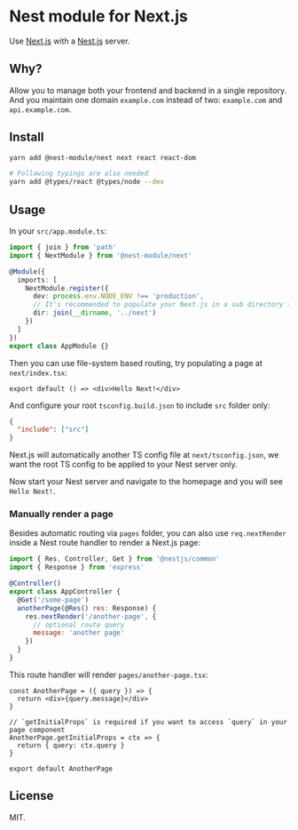 # Nest module for Next.js

Use [Next.js](https://nextjs.org/) with a [Nest.js](https://nestjs.com/) server.

## Why?

Allow you to manage both your frontend and backend in a single repository. And you maintain one domain `example.com` instead of two: `example.com` and `api.example.com`.

## Install

```bash
yarn add @nest-module/next next react react-dom

# Following typings are also needed
yarn add @types/react @types/node --dev
```

## Usage

In your `src/app.module.ts`:

```ts
import { join } from 'path'
import { NextModule } from '@nest-module/next'

@Module({
  imports: [
    NextModule.register({
      dev: process.env.NODE_ENV !== 'production',
      // It's recommended to populate your Next.js in a sub directory like ./next folder so that it could use its own tsconfig.json
      dir: join(__dirname, '../next')
    })
  ]
})
export class AppModule {}
```

Then you can use file-system based routing, try populating a page at `next/index.tsx`:

```tsx
export default () => <div>Hello Next!</div>
```

And configure your root `tsconfig.build.json` to include `src` folder only:

```json
{
  "include": ["src"]
}
```

Next.js will automatically another TS config file at `next/tsconfig.json`, we want the root TS config to be applied to your Nest server only.

Now start your Nest server and navigate to the homepage and you will see `Hello Next!`.

### Manually render a page

Besides automatic routing via `pages` folder, you can also use `req.nextRender` inside a Nest route handler to render a Next.js page:

```js
import { Res, Controller, Get } from '@nestjs/common'
import { Response } from 'express'

@Controller()
export class AppController {
  @Get('/some-page')
  anotherPage(@Res() res: Response) {
    res.nextRender('/another-page', {
      // optional route query
      message: 'another page'
    })
  }
}
```

This route handler will render `pages/another-page.tsx`:

```tsx
const AnotherPage = ({ query }) => {
  return <div>{query.message}</div>
}

// `getInitialProps` is required if you want to access `query` in your page component
AnotherPage.getInitialProps = ctx => {
  return { query: ctx.query }
}

export default AnotherPage
```

## License 

MIT.